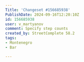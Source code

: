 ```yaml
---
Title: 'Changeset #156685938'
PublishDate: 2024-09-16T12:20:10Z
id: 156685938
user: v_martyanov
comment: Specify step counts
created_by: StreetComplete 58.2
tags:
- Montenegro
- Bar

---
```

